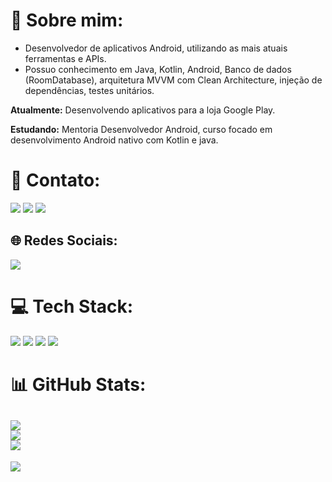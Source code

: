 # 💫 Sobre mim:

- Desenvolvedor de aplicativos Android, utilizando as mais atuais ferramentas e APIs. 
- Possuo conhecimento em Java, Kotlin, Android, Banco de dados (RoomDatabase), arquitetura MVVM com Clean Architecture, injeção de dependências, testes unitários.

**Atualmente:** Desenvolvendo aplicativos para a loja Google Play.

**Estudando:** Mentoria Desenvolvedor Android, curso focado em desenvolvimento Android nativo com Kotlin e java.


# 📧 Contato:

<a href="mailto:rubensfb1985@gmail.com"><img src="https://img.shields.io/badge/Gmail-D14836?style=for-the-badge&logo=gmail&logoColor=white"/><a/>
<a href="www.linkedin.com/in/rubens-fernando-barros"><img src="https://img.shields.io/badge/LinkedIn-0077B5?style=for-the-badge&logo=linkedin&logoColor=white"/><a/>
<a href="https://wa.me/+5547984252271"><img src="https://img.shields.io/badge/WhatsApp-25D366?style=for-the-badge&logo=whatsapp&logoColor=white"/><a/>

## 🌐 Redes Sociais:
<a href="PREENCHA COM O LINK DO SEU INSTAGRAM SE POSSUIR"><img src="https://img.shields.io/badge/Instagram-E4405F?style=for-the-badge&logo=instagram&logoColor=white"/><a/>

# 💻 Tech Stack:

<img src="https://img.shields.io/badge/Android-3DDC84?style=for-the-badge&logo=android&logoColor=white"/> <img src="https://img.shields.io/badge/Kotlin-0095D5?&style=for-the-badge&logo=kotlin&logoColor=white"/>
<img src="https://img.shields.io/badge/Android_Studio-3DDC84?style=for-the-badge&logo=android-studio&logoColor=white"/>
<img src="https://img.shields.io/badge/GitHub-100000?style=for-the-badge&logo=github&logoColor=white"/>

# 📊 GitHub Stats:
![](https://github-readme-stats.vercel.app/api?username=rubensfbr&theme=default&hide_border=false&include_all_commits=true&count_private=true)<br/>
![](https://github-readme-streak-stats.herokuapp.com/?user=rubensfbr&theme=default&hide_border=false)<br/>
![](https://github-readme-stats.vercel.app/api/top-langs/?username=rubensfbr&theme=default&hide_border=false&include_all_commits=true&count_private=true&layout=compact)
---
[![](https://visitcount.itsvg.in/api?id=rubensfbr&icon=0&color=0)](https://visitcount.itsvg.in)
